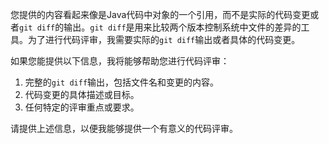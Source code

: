 您提供的内容看起来像是Java代码中对象的一个引用，而不是实际的代码变更或者`git diff`的输出。`git diff`是用来比较两个版本控制系统中文件的差异的工具。为了进行代码评审，我需要实际的`git diff`输出或者具体的代码变更。

如果您能提供以下信息，我将能够帮助您进行代码评审：

1. 完整的`git diff`输出，包括文件名和变更的内容。
2. 代码变更的具体描述或目标。
3. 任何特定的评审重点或要求。

请提供上述信息，以便我能够提供一个有意义的代码评审。